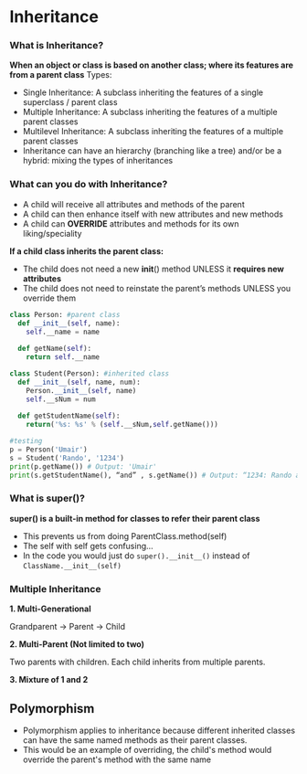 # Inheritance

### What is Inheritance?
**When an object or class is based on another class; where its features are from a parent class**
Types:
- Single Inheritance: A subclass inheriting the features of a single superclass / parent class
- Multiple Inheritance: A subclass inheriting the features of a multiple parent classes
- Multilevel Inheritance: A subclass inheriting the features of a multiple parent classes
- Inheritance can have an hierarchy (branching like a tree) and/or be a hybrid: mixing the types of inheritances

### What can you do with Inheritance?
- A child will receive all attributes and methods of the parent
- A child can then enhance itself with new attributes and new methods
- A child can **OVERRIDE** attributes and methods for its own liking/speciality

**If a child class inherits the parent class:**
- The child does not need a new __init__() method UNLESS it **requires new attributes**
- The child does not need to reinstate the parent’s methods UNLESS you override them

```python
class Person: #parent class
  def __init__(self, name):
  	self.__name = name 
  
  def getName(self):
    return self.__name

class Student(Person): #inherited class
  def __init__(self, name, num):
    Person.__init__(self, name)
    self.__sNum = num
  
  def getStudentName(self):
    return('%s: %s' % (self.__sNum,self.getName()))

#testing
p = Person('Umair')
s = Student('Rando', '1234')
print(p.getName()) # Output: 'Umair'
print(s.getStudentName(), “and” , s.getName()) # Output: “1234: Rando and Rando
```

### What is super()?
**super() is a built-in method for classes to refer their parent class**
- This prevents us from doing ParentClass.method(self)
- The self with self gets confusing…
- In the code you would just do `super().__init__()` instead of `ClassName.__init__(self)`

### Multiple Inheritance
**1. Multi-Generational**

Grandparent → Parent → Child

**2. Multi-Parent (Not limited to two)**

Two parents with children. Each child inherits from multiple parents.

**3. Mixture of 1 and 2**

## Polymorphism
- Polymorphism applies to inheritance because different inherited classes can have the same named methods as their parent classes.
- This would be an example of overriding, the child's method would override the parent's method with the same name